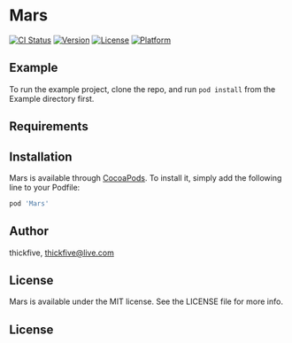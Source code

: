 # Mars

[![CI Status](https://img.shields.io/travis/thickfive/Mars.svg?style=flat)](https://travis-ci.org/thickfive/Mars)
[![Version](https://img.shields.io/cocoapods/v/Mars.svg?style=flat)](https://cocoapods.org/pods/Mars)
[![License](https://img.shields.io/cocoapods/l/Mars.svg?style=flat)](https://cocoapods.org/pods/Mars)
[![Platform](https://img.shields.io/cocoapods/p/Mars.svg?style=flat)](https://cocoapods.org/pods/Mars)

## Example

To run the example project, clone the repo, and run `pod install` from the Example directory first.

## Requirements

## Installation

Mars is available through [CocoaPods](https://cocoapods.org). To install
it, simply add the following line to your Podfile:

```ruby
pod 'Mars'
```

## Author

thickfive, thickfive@live.com

## License

Mars is available under the MIT license. See the LICENSE file for more info.

## License
